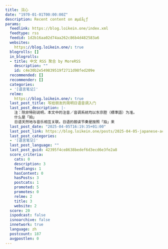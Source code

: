 ```yaml
---
title: 浣心
date: "1970-01-01T00:00:00Z"
description: Recent content on æµ£å¿ƒ
params:
  feedlink: https://blog.loikein.one/index.xml
  feedtype: rss
  feedid: 1d2b16aa02d74aa262c86b4d482583a6
  websites:
    https://blog.loikein.one/: true
  blogrolls: []
  in_blogrolls:
  - title: 中文 RSS 聚合 by MoreRSS
    description: ""
    id: c4e30b2e549839519f2711d98fed209e
  recommended: []
  recommender: []
  categories:
  - '[语言笔记]'
  relme:
    https://blog.loikein.one/: true
  last_post_title: 写给朋友的简明日语音调入门
  last_post_description: |-
    注：除非特别说明，本文中的注音／音调系统均以东京腔（標準語）为准。
    什么是「拍」
    日语天然地与音乐相互关联。日语的朗读节奏是按照「拍」来
  last_post_date: "2025-04-05T16:19:35+01:00"
  last_post_link: https://blog.loikein.one/posts/2025-04-05-japanese-accent-tips-for-friend/
  last_post_categories:
  - '[语言笔记]'
  last_post_language: ""
  last_post_guid: 42395f4ce8638bedef6d3ecd6e3fe2a8
  score_criteria:
    cats: 0
    description: 3
    feedlangs: 1
    hasContent: 0
    hasPosts: 3
    postcats: 1
    promoted: 5
    promotes: 0
    relme: 2
    title: 3
    website: 2
  score: 20
  ispodcast: false
  isnoarchive: false
  innetwork: true
  language: zh
  postcount: 187
  avgpostlen: 0
---
```

